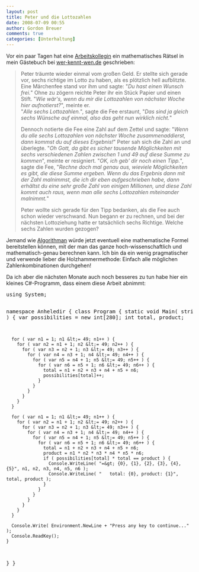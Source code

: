 ```yaml
---
layout: post
title: Peter und die Lottozahlen
date: 2008-07-09 00:55
author: Gordon Breuer
comments: true
categories: [Unterhaltung]
---
```

<p>Vor ein paar Tagen hat eine <a href="http://www.wer-kennt-wen.de/person.php?id=krmes9ti" target="_blank">Arbeitskollegin</a> ein mathematisches Rätsel in mein Gästebuch bei <a href="http://www.wer-kennt-wen.de/person.php?id=wedw881b" target="_blank">wer-kennt-wen.de</a> geschrieben:</p>  <blockquote>   <p>Peter träumte wieder einmal vom großen Geld. Er stellte sich gerade vor, sechs richtige im Lotto zu haben, als es plötzlich hell aufblitzte. Eine Märchenfee stand vor ihm und sagte: &quot;<em>Du hast einen Wunsch frei.</em>&quot; Ohne zu zögern reichte Peter ihr ein Stück Papier und einen Stift. &quot;<em>Wie wär's, wenn du mir die Lottozahlen von nächster Woche hier aufnotierst?</em>&quot;, meinte er.       <br />&quot;<em>Alle sechs Lottozahlen.</em>&quot;, sagte die Fee erstaunt, &quot;<em>Das sind ja gleich sechs Wünsche auf einmal, also das geht nun wirklich nicht.</em>&quot;</p>    <p>Dennoch notierte die Fee eine Zahl auf dem Zettel und sagte: &quot;<em>Wenn du alle sechs Lottozahlen von nächster Woche zusammenaddierst, dann kommst du auf dieses Ergebnis!</em>&quot; Peter sah sich die Zahl an und überlegte. &quot;<em>Oh Gott, da gibt es sicher tausende Möglichkeiten mit sechs verschiedenen Zahlen zwischen 1 und 49 auf diese Summe zu kommen</em>&quot;, meinte er resigniert. &quot;<em>OK, ich geb' dir noch einen Tipp.</em>&quot;, sagte die Fee, &quot;<em>Rechne doch mal genau aus, wieviele Möglichkeiten es gibt, die diese Summe ergeben. Wenn du das Ergebnis dann mit der Zahl malnimmst, die ich dir eben aufgeschrieben habe, dann erhältst du eine sehr große Zahl von einigen Millionen, und diese Zahl kommt auch raus, wenn man alle sechs Lottozahlen miteinander malnimmt.</em>&quot;</p>    <p>Peter wollte sich gerade für den Tipp bedanken, als die Fee auch schon wieder verschwand. Nun begann er zu rechnen, und bei der nächsten Lottoziehung hatte er tatsächlich sechs Richtige. Welche sechs Zahlen wurden gezogen?</p> </blockquote>  <p>Jemand wie <a href="http://www.algorithman.de/" target="_blank">Algorithman</a> würde jetzt eventuell eine mathematische Formel bereitstellen können, mit der man das ganze hoch-wissenschaftlich und mathematisch-genau berechnen kann. Ich bin da ein wenig pragmatischer und verwende lieber die Holzhammermethode: Einfach alle möglichen Zahlenkombinationen durchgehen!</p>  <p>Da ich aber die nächsten Monate auch noch besseres zu tun habe hier ein kleines C#-Programm, dass einem diese Arbeit abnimmt:</p>  <div class="wlWriterSmartContent" id="scid:812469c5-0cb0-4c63-8c15-c81123a09de7:7ea5f7ba-b937-4584-b1ed-62d69ffafa60" style="padding-right: 0px; display: inline; padding-left: 0px; float: none; padding-bottom: 0px; margin: 0px; padding-top: 0px"><pre name="code" class="c#:collapse:showcolumns">using System;

namespace Anheledir {
  class Program {
    static void Main( string[] args ) {
      var possibilities = new int[280];
      int total, product;

      for ( var n1 = 1; n1 &lt;= 49; n1++ ) {
        for ( var n2 = n1 + 1; n2 &lt;= 49; n2++ ) {
          for ( var n3 = n2 + 1; n3 &lt;= 49; n3++ ) {
            for ( var n4 = n3 + 1; n4 &lt;= 49; n4++ ) {
              for ( var n5 = n4 + 1; n5 &lt;= 49; n5++ ) {
                for ( var n6 = n5 + 1; n6 &lt;= 49; n6++ ) {
                  total = n1 + n2 + n3 + n4 + n5 + n6;
                  possibilities[total]++;
                }
              }
            }
          }
        }
      }

      for ( var n1 = 1; n1 &lt;= 49; n1++ ) {
        for ( var n2 = n1 + 1; n2 &lt;= 49; n2++ ) {
          for ( var n3 = n2 + 1; n3 &lt;= 49; n3++ ) {
            for ( var n4 = n3 + 1; n4 &lt;= 49; n4++ ) {
              for ( var n5 = n4 + 1; n5 &lt;= 49; n5++ ) {
                for ( var n6 = n5 + 1; n6 &lt;= 49; n6++ ) {
                  total = n1 + n2 + n3 + n4 + n5 + n6;
                  product = n1 * n2 * n3 * n4 * n5 * n6;
                  if ( possibilities[total] * total == product ) {
                    Console.WriteLine( "=&gt; {0}, {1}, {2}, {3}, {4}, {5}", n1, n2, n3, n4, n5, n6 );
                    Console.WriteLine( "   total: {0}, product: {1}", total, product );
                  }
                }
              }
            }
          }
        }
      }

      Console.Write( Environment.NewLine + "Press any key to continue..." );
      Console.ReadKey();
    }
  }
}</pre></div>